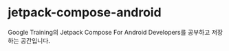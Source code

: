 # jetpack-compose-android
Google Training의 Jetpack Compose For Android Developers를 공부하고 저장하는 공간입니다.
